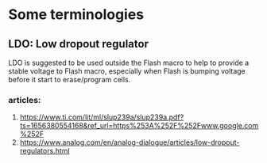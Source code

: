 # Some terminologies #
## LDO: Low dropout regulator ##

  LDO is suggested to be used outside the Flash macro to help to provide a stable voltage to Flash macro, especially when Flash is bumping voltage before it start to erase/program cells. 
  
### articles:  ###
    
1. https://www.ti.com/lit/ml/slup239a/slup239a.pdf?ts=1656380554168&ref_url=https%253A%252F%252Fwww.google.com%252F
2. https://www.analog.com/en/analog-dialogue/articles/low-dropout-regulators.html
